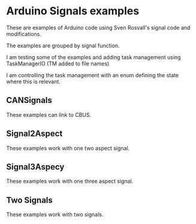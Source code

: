 # Arduino Signals examples

These are examples of Arduino code using Sven Rosvall's signal code and modifications.

The examples are grouped by signal function.

I am testing some of the examples and adding task management using TaskManagerIO (TM added to file names)

I am controlling the task management with an enum defining the state where this is relevant.

## CANSignals

These examples can link to CBUS.

## Signal2Aspect

These examples work with one two aspect signal.

## Signal3Aspecy

These examples work with one three aspect signal.

## Two Signals

These examples work with two signals.

